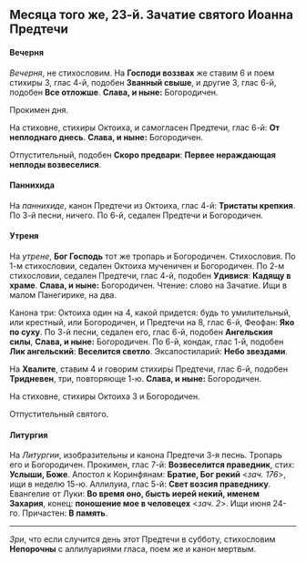 
## Месяца того же, 23-й. Зачатие святого Иоанна Предтечи  

#### Вечерня

*Вечерня*, не стихословим. На **Господи воззвах** же ставим 6 и поем стихиры 3, глас 4-й, 
подобен **Званный свыше**, и другие 3, глас 6-й, подобен **Все отложше**. 
**Слава, и ныне:** Богородичен. 

Прокимен дня. 

На стиховне, стихиры Октоиха, и самогласен Предтечи, глас 6-й: **От неплоднаго днесь**. 
**Слава, и ныне:** Богородичен.

Отпустительный, подобен **Скоро предвари**: **Первее нераждающая неплоды возвеселися**. 

#### Паннихида

На *паннихиде*, канон Предтечи из Октоиха, глас 4-й: **Тристаты крепкия**. По 3-й песни, ничего. 
По 6-й, седален Предтечи и Богородичен.

#### Утреня

На *утрене*, **Бог Господь** тот же тропарь и Богородичен. Стихословия. По 1-м стихословии, 
седален Октоиха мученичен и Богородичен. По 2-м стихословии, седален Предтечи, глас 4-й, 
подобен **Удивися**: **Кадящу в храме**. **Слава, и ныне:** Богородичен. Чтение: слово на Зачатие. 
Ищи в малом Панегирике, на два.  

Канона три: Октоиха один на 4, какой придется: будь то умилительный, или крестный, 
или Богородичен, и Предтечи на 8, глас 6-й, Феофан: **Яко по суху**. 
По 3-й песни, седален его, глас 6-й, подобен **Ангельския силы**, **Слава, и ныне:** Богородичен. 
По 6-й, кондак, глас 1-й, подобен **Лик ангельский**: **Веселится светло**. 
Эксапостиларий: **Небо звездами**.

На **Хвалите**, ставим 4 и говорим стихиры Предтечи, глас 6-й, подобен **Тридневен**, 
три, повторяюще 1-ю. **Слава, и ныне:** Богородичен. 

На стиховне, стихиры Октоиха 3 и Богородичен. 

Отпустительный святого. 

#### Литургия

На *Литургии*, изобразительны и канона Предтечи 3-я песнь. Тропарь его и Богородичен. 
Прокимен, глас 7-й: **Возвеселится праведник**, стих: **Услыши, Боже**.
Апостол к Коринфянам: **Братие, Бог рекий** <*зач. 176*>, ищи в неделю 15-ю. 
Аллилуиа, глас 5-й: **Свет возсия праведнику**. 
Евангелие от Луки: **Во время оно, бысть иерей некий, именем Захария**, 
конец: **поношение мое в человецех** <*зач. 2*>. Ищи июня 24-го. 
Причастен: **В память**.

---

*Зри*, что если случится день этот Предтечи в субботу, стихословим **Непорочны** с 
аллилуариями гласа, поем же и канон мертвым.
